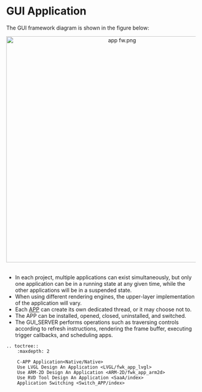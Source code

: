 # GUI Application

The GUI framework diagram is shown in the figure below:
  
  
<div style="text-align: center"><img width= "600" src="https://foruda.gitee.com/images/1721199084691160190/537fa787_13408154.png" alt="app fw.png"></div><br/>

  +  In each project, multiple applications can exist simultaneously, but only one application can be in a running state at any given time, while the other applications will be in a suspended state.
  +  When using different rendering engines, the upper-layer implementation of the application will vary.
  +  Each [APP](/Glossary.rst#term-APP) can create its own dedicated thread, or it may choose not to.
  +  The APP can be installed, opened, closed, uninstalled, and switched.
  +  The GUI_SERVER performs operations such as traversing controls according to refresh instructions, rendering the frame buffer, executing trigger callbacks, and scheduling apps.


```eval_rst
.. toctree::
    :maxdepth: 2

    C-APP Application<Native/Native>
    Use LVGL Design An Application <LVGL/fwk_app_lvgl>
    Use ARM-2D Design An Application <ARM-2D/fwk_app_arm2d>
    Use RVD Tool Design An Application <SaaA/index>
    Application Switching <Switch_APP/index>
```
